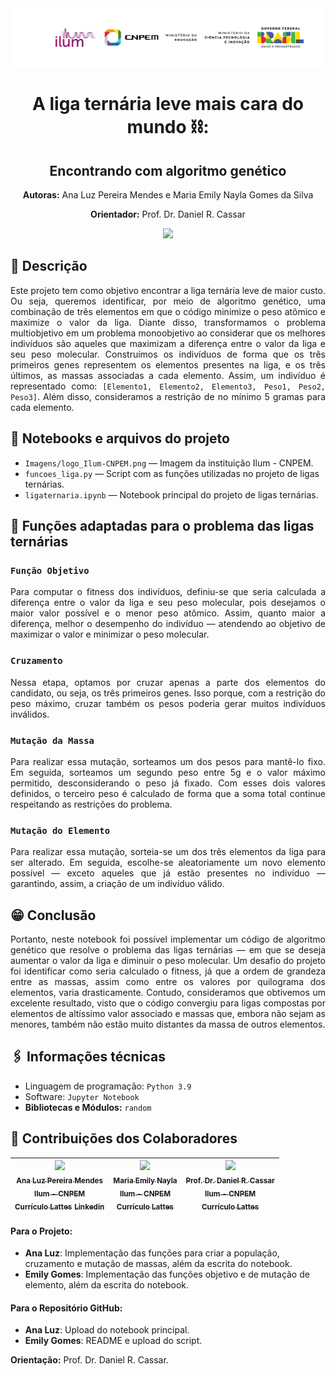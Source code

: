 <div align="center">
  <img src="Imagens/logo_Ilum-CNPEM.png" alt="Descrição da imagem" width="1000"/>
</div>

<h1 align="center">A liga ternária leve mais cara do mundo ⛓️:</h1>
<h2 align="center">Encontrando com algoritmo genético</h2>

<p align="center"><strong>Autoras:</strong> Ana Luz Pereira Mendes e Maria Emily Nayla Gomes da Silva</p>
<p align="center"><strong>Orientador:</strong> Prof. Dr. Daniel R. Cassar</p>


<p align="center">
<img loading="lazy" src="http://img.shields.io/static/v1?label=STATUS&message=EM%20DESENVOLVIMENTO&color=GREEN&style=for-the-badge"/>
</p>


## 📝 Descrição
<p align="justify">
Este projeto tem como objetivo encontrar a liga ternária leve de maior custo. Ou seja, queremos identificar, por meio de algoritmo genético, uma combinação de três elementos em que o código minimize o peso atômico e maximize o valor da liga. Diante disso, transformamos o problema multiobjetivo em um problema monoobjetivo ao considerar que os melhores indivíduos são aqueles que maximizam a diferença entre o valor da liga e seu peso molecular. Construímos os indivíduos de forma que os três primeiros genes representem os elementos presentes na liga, e os três últimos, as massas associadas a cada elemento. Assim, um indivíduo é representado como: <code>[Elemento1, Elemento2, Elemento3, Peso1, Peso2, Peso3]</code>. Além disso, consideramos a restrição de no mínimo 5 gramas para cada elemento.
</p>

## 📔 Notebooks e arquivos do projeto
* `Imagens/logo_Ilum-CNPEM.png` — Imagem da instituição Ilum - CNPEM.  
* `funcoes_liga.py` — Script com as funções utilizadas no projeto de ligas ternárias.  
* `ligaternaria.ipynb` — Notebook principal do projeto de ligas ternárias.

## 🪼 Funções adaptadas para o problema das ligas ternárias

### <code>Função Objetivo</code>  
<p align="justify">
Para computar o fitness dos indivíduos, definiu-se que seria calculada a diferença entre o valor da liga e seu peso molecular, pois desejamos o maior valor possível e o menor peso atômico. Assim, quanto maior a diferença, melhor o desempenho do indivíduo — atendendo ao objetivo de maximizar o valor e minimizar o peso molecular.
</p>

### <code>Cruzamento</code>  
<p align="justify">
Nessa etapa, optamos por cruzar apenas a parte dos elementos do candidato, ou seja, os três primeiros genes. Isso porque, com a restrição do peso máximo, cruzar também os pesos poderia gerar muitos indivíduos inválidos.
</p>

### <code>Mutação da Massa</code>  
<p align="justify">
Para realizar essa mutação, sorteamos um dos pesos para mantê-lo fixo. Em seguida, sorteamos um segundo peso entre 5g e o valor máximo permitido, desconsiderando o peso já fixado. Com esses dois valores definidos, o terceiro peso é calculado de forma que a soma total continue respeitando as restrições do problema.
</p>

### <code>Mutação do Elemento</code>  
<p align="justify">
Para realizar essa mutação, sorteia-se um dos três elementos da liga para ser alterado. Em seguida, escolhe-se aleatoriamente um novo elemento possível — exceto aqueles que já estão presentes no indivíduo — garantindo, assim, a criação de um indivíduo válido.
</p>

## 😁 Conclusão
<p align="justify">
Portanto, neste notebook foi possível implementar um código de algoritmo genético que resolve o problema das ligas ternárias — em que se deseja aumentar o valor da liga e diminuir o peso molecular. Um desafio do projeto foi identificar como seria calculado o fitness, já que a ordem de grandeza entre as massas, assim como entre os valores por quilograma dos elementos, varia drasticamente. Contudo, consideramos que obtivemos um excelente resultado, visto que o código convergiu para ligas compostas por elementos de altíssimo valor associado e massas que, embora não sejam as menores, também não estão muito distantes da massa de outros elementos. </p>

## 🖇️ Informações técnicas
* Linguagem de programação: `Python 3.9`
* Software:  `Jupyter Notebook`
* **Bibliotecas e Módulos:** `random`

## 🧠 Contribuições dos Colaboradores
| [<img loading="lazy" src="https://avatars.githubusercontent.com/u/172425049?v=4" width=115><br><sub>Ana Luz Pereira Mendes</sub>](https://github.com/LuzMendes)<br> [<sub>Ilum - CNPEM</sub>](https://ilum.cnpem.br/)<br> [<sub>Currículo Lattes</sub>](https://lattes.cnpq.br/4596466138573531) [<sub>Linkedin</sub>](https://www.linkedin.com/in/ana-luz-pereira-mendes/)| [<img loading="lazy" src="https://avatars.githubusercontent.com/u/172424897?v=4" width=115><br><sub> Maria Emily Nayla</sub>](https://github.com/MEmilyGomes)<br> [<sub>Ilum - CNPEM</sub>](https://ilum.cnpem.br/)<br> [<sub>Currículo Lattes</sub>](http://lattes.cnpq.br/9482558334105708)<br> | [<img loading="lazy" src="https://github.com/user-attachments/assets/463d4753-7fa4-4a42-aa54-409e4150bb51" width=115><br> <sub> Prof. Dr. Daniel R. Cassar </sub>](https://github.com/drcassar)<br> [<sub>Ilum - CNPEM</sub>](https://ilum.cnpem.br/)<br> [<sub>Currículo Lattes</sub>](http://lattes.cnpq.br/1717397276752482) | 
| :---: | :---: | :---: | 


#### Para o Projeto:
* **Ana Luz**: Implementação das funções para criar a população, cruzamento e mutação de massas, além da escrita do notebook.  
* **Emily Gomes**: Implementação das funções objetivo e de mutação de elemento, além da escrita do notebook.

#### Para o Repositório GitHub:
* **Ana Luz**: Upload do notebook principal.  
* **Emily Gomes**: README e upload do script.

**Orientação:** Prof. Dr. Daniel R. Cassar.
